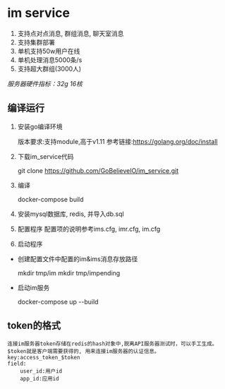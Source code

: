 
# im service
1. 支持点对点消息, 群组消息, 聊天室消息
2. 支持集群部署
3. 单机支持50w用户在线
4. 单机处理消息5000条/s
5. 支持超大群组(3000人)

*服务器硬件指标：32g 16核*

## 编译运行

1. 安装go编译环境

   版本要求:支持module,高于v1.11
   参考链接:https://golang.org/doc/install

2. 下载im_service代码

   git clone https://github.com/GoBelieveIO/im_service.git

3. 编译

   docker-compose build

4. 安装mysql数据库, redis, 并导入db.sql

5. 配置程序
   配置项的说明参考ims.cfg, imr.cfg, im.cfg

6. 启动程序

  * 创建配置文件中配置的im&ims消息存放路径

    mkdir tmp/im
    mkdir tmp/impending

  * 启动im服务

    docker-compose up --build
   
## token的格式

    连接im服务器token存储在redis的hash对象中,脱离API服务器测试时，可以手工生成。
    $token就是客户端需要获得的, 用来连接im服务器的认证信息。
    key:access_token_$token
    field:
        user_id:用户id
        app_id:应用id
